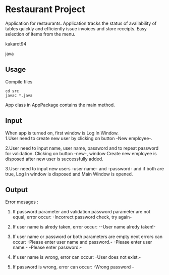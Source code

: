 Restaurant Project
==============
Application for restaurants. Application tracks the status of availability of tables quickly and efficiently issue invoices and store receipts. Easy selection of items from the menu.

kakarot94

java

Usage
-----

Compile files

    cd src
    javac *.java

App class in AppPackage contains the main method. 

Input
-----
When app is turned on, first window is Log In Window.  
1.User need to create new user by clicking on button -New employee-.

2.User need to input name, user name, password and to repeat password for validation.
Clicking on button -new-, window Create new employee is disposed after new user is
successfully added.

3.User need to input new users -user name- and -password- and if both are true, 
Log In window is disposed and Main Window is opened.

Output
------
Error mesages :
  1. If password parameter and validation password parameter are not equal, error occur:
    -Incorrect password check, try again-
    
  2. If user name is alredy taken, error occur:
    --User name alredy taken!-
    
  3. If user name or password or both parameters are empty next errors can occur:
     -Please enter user name and password.-
     -Please enter user name.-
     -Please enter password.-
     
  4. If user name is wrong, error can occur:
     -User does not exist.-
     
  5. If password is wrong, error can occur: 
     -Wrong password -


